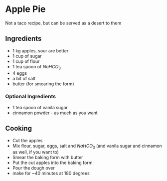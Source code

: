 # Apple Pie
Not a taco recipe, but can be served as a desert to them

## Ingredients
* 1 kg apples, sour are better
* 1 cup of sugar
* 1 cup of flour
* 1 tea spoon of $NaHCO_3$
* 4 eggs
* a bit of salt
* butter (for smearing the form)

### Optional Ingredients
* 1 tea spoon of vanila sugar
* cinnamon powder - as much as you want

## Cooking
* Cut the apples
* Mix flour, sugar, eggs, salt and $NaHCO_3$ (and vanila sugar and cinnamon as well, if you want to)
* Smear the baking form with butter
* Put the cut apples into the baking form
* Pour the dough over
* make for ~40 minutes at 180 degrees
